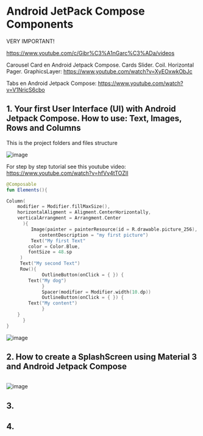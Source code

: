 # Android JetPack Compose Components

VERY IMPORTANT!

https://www.youtube.com/c/Gibr%C3%A1nGarc%C3%ADa/videos

Carousel Card en Android Jetpack Compose. Cards Slider. Coil. Horizontal Pager. GraphicsLayer: https://www.youtube.com/watch?v=XyEOxwkObJc

Tabs en Android Jetpack Compose: https://www.youtube.com/watch?v=V1NricS6cbo

## 1. Your first User Interface (UI) with Android Jetpack Compose. How to use: Text, Images, Rows and Columns

This is the project folders and files structure

![image](https://github.com/luiscoco/Android_Kotlin_lesson6_SomeCompoents/assets/32194879/366c6208-06ed-49fd-a91d-f14e1891a6b8)

For step by step tutorial see this youtube video: https://www.youtube.com/watch?v=hfVv4tTOZlI

```kotlin
@Composable
fun Elements(){

Column(
	modifier = Modifier.fillMaxSize(),
	horizontalAligment = Aligment.CenterHorizontally,
	verticalArrangment = Arrangment.Center
      ){
         Image(painter = painterResource(id = R.drawable.picture_256),
            contentDescription = "my first picture")
         Text("My first Text"
	    color = Color.Blue,
	    fontSize = 48.sp	
	 )
	 Text("My second Text")
	 Row(){
             OutlineButton(onClick = { }) {
		Text("My dog")
             }
             Spacer(modifier = Modifier.width(10.dp))
             OutlineButton(onClick = { }) {
		Text("My content")
             }
	}
      }
}
```

![image](https://github.com/luiscoco/Android_Kotlin_lesson6_SomeCompoents/assets/32194879/52809ac2-282b-44d8-8542-1c15cf188d92)

## 2. How to create a SplashScreen using Material 3 and Android Jetpack Compose

```kotlin

```

![image](https://github.com/luiscoco/Android_Kotlin_lesson6_SomeCompoents/assets/32194879/3ff79df9-a297-4e9d-ae34-91886b973319)


## 3. 



## 4. 


